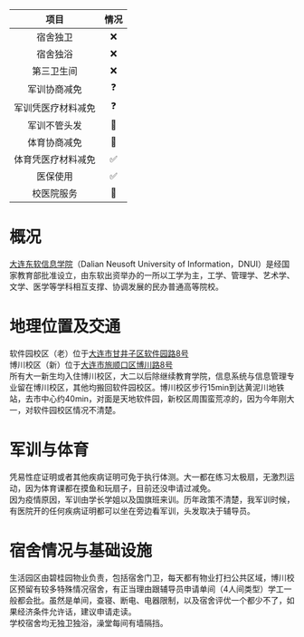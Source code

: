 |  项目   | 情况  |
|  :----:  | :----:  |
| 宿舍独卫  | ❌ |
| 宿舍独浴  | ❌ |
| 第三卫生间  | ❌ |
| 军训协商减免  | ❓ |
| 军训凭医疗材料减免  | ❓ |
| 军训不管头发  | 🤔 |
| 体育协商减免  | 🤔 |
| 体育凭医疗材料减免  | ✅ |
| 医保使用  | ✅ |
| 校医院服务  | 🤔 |
# 概况
[大连东软信息学院](https://www.neusoft.edu.cn/)（Dalian Neusoft University of Information，DNUI）是经国家教育部批准设立，由东软出资举办的一所以工学为主，工学、管理学、艺术学、文学、医学等学科相互支撑、协调发展的民办普通高等院校。
# 地理位置及交通
软件园校区（老）位于[大连市甘井子区软件园路8号](https://surl.amap.com/2sj42i1kguh)  
博川校区（新）位于[大连市旅顺口区博川路8号](https://surl.amap.com/2459lkvjd66)  
所有大一新生均入住博川校区，大二以后除继续教育学院，信息系统与信息管理专业留在博川校区，其他均搬回软件园校区。博川校区步行15min到达黄泥川地铁站，去市中心约40min，对面是天地软件园，新校区周围蛮荒凉的，因为今年刚大一，对软件园校区情况不清楚。
# 军训与体育
凭易性症证明或者其他疾病证明可免于执行体测。大一都在练习太极扇，无激烈运动，因为体育课都在摸鱼和玩扇子，目前还没申请过减免。  
因为疫情原因，军训由学长学姐以及国旗班来训。历年政策不清楚，我军训时候，有医院开的任何疾病证明都可以坐在旁边看军训，头发取决于辅导员。
# 宿舍情况与基础设施
生活园区由碧桂园物业负责，包括宿舍门卫，每天都有物业打扫公共区域，博川校区预留有较多特殊情况宿舍，有正当理由跟辅导员申请单间（4人间类型）学工一般都会批。虽然是单间，查寝、断电、电器限制，以及宿舍评优一个都少不了，如果经济条件允许话，建议申请走读。  
学校宿舍均无独卫独浴，澡堂每间有墙隔挡。
